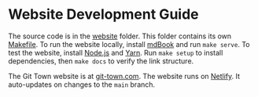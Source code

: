 # Website Development Guide

The source code is in the [website](../../website/) folder. This folder contains
its own [Makefile](../../website/Makefile). To run the website locally, install
[mdBook](https://github.com/rust-lang/mdBook) and run `make serve`. To test the
website, install [Node.js](https://nodejs.org) and [Yarn](https://yarnpkg.com).
Run
<code textrun="verify-make-command">make setup</code> to install dependencies,
then <code textrun="verify-make-command">make docs</code> to verify the link
structure.

The Git Town website is at [git-town.com](https://www.git-town.com). The website
runs on [Netlify](https://www.netlify.com). It auto-updates on changes to the
`main` branch.
